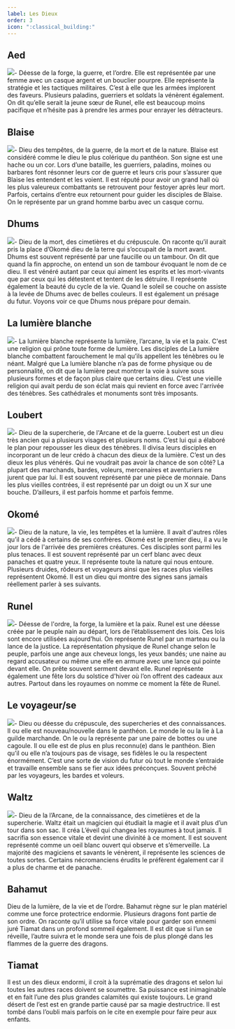 ```yaml
---
label: Les Dieux
order: 3
icon: ":classical_building:"
---
```


## Aed
![](/Images/Aed.png)-
Déesse de la forge, la guerre, et l’ordre. Elle est représentée par une femme avec un casque argent et un bouclier pourpre. Elle représente la stratégie et les tactiques militaires. C’est à elle que les armées implorent des faveurs. Plusieurs paladins, guerriers et soldats la vénèrent également. On dit qu’elle serait la jeune sœur de Runel, elle est beaucoup moins pacifique et n’hésite pas à prendre les armes pour enrayer les détracteurs.

## Blaise 
![](/Images/Blaise.png)-
Dieu des tempêtes, de la guerre, de la mort et de la nature. Blaise est considéré comme le dieu le plus colérique du panthéon. Son signe est une hache ou un cor. Lors d’une bataille, les guerriers, paladins, moines ou barbares font résonner leurs cor de guerre et leurs cris pour s’assurer que Blaise les entendent et les voient. Il est réputé pour avoir un grand hall où les plus valeureux combattants se retrouvent pour festoyer après leur mort. Parfois, certains d’entre eux retournent pour guider les disciples de Blaise. On le représente par un grand homme barbu avec un casque cornu.

## Dhums 
![](/Images/Dhums.png)-
Dieu de la mort, des cimetières et du crépuscule. On raconte qu’il aurait pris la place d’Okomé dieu de la terre qui s’occupait de la mort avant. Dhums est souvent représenté par une faucille ou un tambour. On dit que quand la fin approche, on entend un son de tambour évoquant le nom de ce dieu. Il est vénéré autant par ceux qui aiment les esprits et les mort-vivants que par ceux qui les détestent et tentent de les détruire. Il représente également la beauté du cycle de la vie. Quand le soleil se couche on assiste à la levée de Dhums avec de belles couleurs. Il est également un présage du futur. Voyons voir ce que Dhums nous prépare pour demain.

## La lumière blanche 
![](/Images/LumiereBlanche.png)-
La lumière blanche représente la lumière, l’arcane, la vie et la paix. C'est une religion qui prône toute forme de lumière. Les disciples de La lumière blanche combattent farouchement le mal qu’ils appellent les ténèbres ou le néant. Malgré que La lumière blanche n’a pas de forme physique ou de personnalité, on dit que la lumière peut montrer la voie à suivre sous plusieurs formes et de façon plus claire que certains dieu. C’est une vieille religion qui avait perdu de son éclat mais qui revient en force avec l'arrivée des ténèbres. Ses cathédrales et monuments sont très imposants.

## Loubert
![](/Images/Loubert.png)-
Dieu de la supercherie, de l'Arcane et de la guerre. Loubert est un dieu très ancien qui a plusieurs visages et plusieurs noms. C’est lui qui a élaboré le plan pour repousser les dieux des ténèbres. Il divisa leurs disciples en incorporant un de leur crédo à chacun des dieux de la lumière. C’est un des dieux les plus vénérés. Qui ne voudrait pas avoir la chance de son côté? La plupart des marchands, bardes, voleurs, mercenaires et aventuriers ne jurent que par lui. Il est souvent représenté par une pièce de monnaie. Dans les plus vieilles contrées, il est représenté par un doigt ou un X sur une bouche. D’ailleurs, il est parfois homme et parfois femme.

## Okomé 
![](/Images/Okomé.png)-
Dieu de la nature, la vie, les tempêtes et la lumière. Il avait d'autres rôles qu’il a cédé à certains de ses confrères. Okomé est le premier dieu, il a vu le jour lors de l'arrivée des premières créatures. Ces disciples sont parmi les plus tenaces. Il est souvent représenté par un cerf blanc avec deux panaches et quatre yeux. Il représente toute la nature qui nous entoure. Plusieurs druides, rôdeurs et voyageurs ainsi que les races plus vieilles représentent Okomé. Il est un dieu qui montre des signes sans jamais réellement parler à ses suivants.

## Runel
![](/Images/Runel.png)-
Déesse de l'ordre, la forge, la lumière et la paix. Runel est une déesse créée par le peuple nain au départ, lors de l’établissement des lois. Ces lois sont encore utilisées aujourd’hui. On représente Runel par un marteau ou la lance de la justice. La représentation physique de Runel change selon le peuple, parfois une ange aux cheveux longs, les yeux bandés; une naine au regard accusateur ou même une elfe en armure avec une lance qui pointe devant elle. On prête souvent serment devant elle. Runel représente également une fête lors du solstice d'hiver où l’on offrent des cadeaux aux autres. Partout dans les royaumes on nomme ce moment la fête de Runel.

## Le voyageur/se
![](/Images/Voyageurse.png)-
Dieu ou déesse du crépuscule, des supercheries et des connaissances. Il ou elle est nouveau/nouvelle dans le panthéon. Le monde le ou la lie à La guilde marchande. On le ou la représente par une paire de bottes ou une cagoule. Il ou elle est de plus en plus reconnu(e) dans le panthéon. Bien qu’il ou elle n’a toujours pas de visage, ses fidèles le ou la respectent énormément. C’est une sorte de vision du futur où tout le monde s’entraide et travaille ensemble sans se fier aux idées préconçues. Souvent prêché par les voyageurs, les bardes et voleurs.

## Waltz 
![](/Images/Waltz.png)-
Dieu de la l’Arcane, de la connaissance, des cimetières et de la supercherie. Waltz était un magicien qui étudiait la magie et il avait plus d’un tour dans son sac. Il créa L’éveil qui changea les royaumes à tout jamais. Il sacrifia son essence vitale et devint une divinité à ce moment. Il est souvent représenté comme un oeil blanc ouvert qui observe et s’émerveille. La majorité des magiciens et savants le vénèrent, il représente les sciences de toutes sortes. Certains nécromanciens érudits le préfèrent également car il a plus de charme et de panache.

## Bahamut 
Dieu de la lumière, de la vie et de l’ordre. Bahamut règne sur le plan matériel comme une force protectrice endormie. Plusieurs dragons font partie de son ordre. On raconte qu’il utilise sa force vitale pour garder son ennemi juré Tiamat dans un profond sommeil également. Il est dit que si l’un se réveille, l’autre suivra et le monde sera une fois de plus plongé dans les flammes de la guerre des dragons.

## Tiamat
Il est un des dieux endormi, il croit à la suprématie des dragons et selon lui toutes les autres races doivent se soumettre.  Sa puissance est inimaginable et en fait l’une des plus grandes calamités qui existe toujours. Le grand désert de l’est est en grande partie causé par sa magie destructrice. Il est tombé dans l’oubli mais parfois on le cite en exemple pour faire peur aux enfants.

